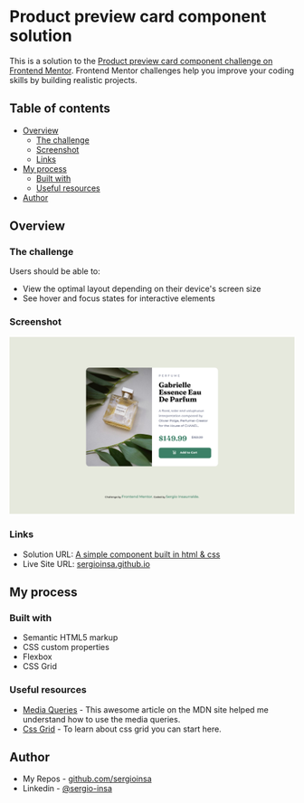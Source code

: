 # Product preview card component solution

This is a solution to the [Product preview card component challenge on Frontend Mentor](https://www.frontendmentor.io/challenges/product-preview-card-component-GO7UmttRfa). Frontend Mentor challenges help you improve your coding skills by building realistic projects. 

## Table of contents

- [Overview](#overview)
  - [The challenge](#the-challenge)
  - [Screenshot](#screenshot)
  - [Links](#links)
- [My process](#my-process)
  - [Built with](#built-with)
  - [Useful resources](#useful-resources)
- [Author](#author)


## Overview

### The challenge

Users should be able to:

- View the optimal layout depending on their device's screen size
- See hover and focus states for interactive elements

### Screenshot

![](./images/Screenshot-ProductPreviewCardComponent.png)


### Links

- Solution URL: [A simple component built in html & css](https://www.frontendmentor.io/solutions/a-simple-component-built-in-html-and-css-6vMPTRo9m9)
- Live Site URL: [sergioinsa.github.io](https://sergioinsa.github.io/Product-preview-card-component/)

## My process

### Built with

- Semantic HTML5 markup
- CSS custom properties
- Flexbox
- CSS Grid

### Useful resources

- [Media Queries](https://www.example.com) - This awesome article on the MDN site helped me understand how to use the media queries.
- [Css Grid](https://developer.mozilla.org/en-US/docs/Web/CSS/CSS_Grid_Layout/Basic_Concepts_of_Grid_Layout) - To learn about css grid you can start here.

## Author

- My Repos - [github.com/sergioinsa](https://github.com/sergioinsa)
- Linkedin - [@sergio-insa](https://www.linkedin.com/in/sergio-insa/)
